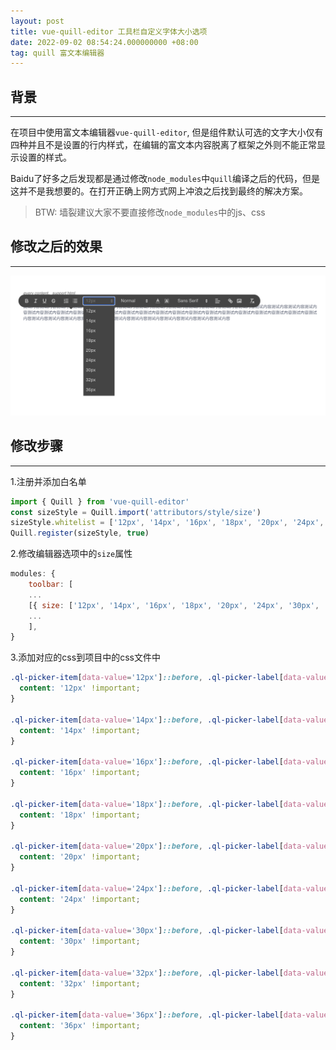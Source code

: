 ```yaml
---
layout: post
title: vue-quill-editor 工具栏自定义字体大小选项
date: 2022-09-02 08:54:24.000000000 +08:00
tag: quill 富文本编辑器
---
```


## 背景
---
在项目中使用富文本编辑器`vue-quill-editor`, 但是组件默认可选的文字大小仅有四种并且不是设置的行内样式，在编辑的富文本内容脱离了框架之外则不能正常显示设置的样式。

Baidu了好多之后发现都是通过修改`node_modules`中`quill`编译之后的代码，但是这并不是我想要的。在打开正确上网方式网上冲浪之后找到最终的解决方案。

>BTW: 墙裂建议大家不要直接修改`node_modules`中的js、css

## 修改之后的效果
---
![a表](/assets/images/2022/20220902_001.png)


## 修改步骤
---

1.注册并添加白名单

``` js
import { Quill } from 'vue-quill-editor'
const sizeStyle = Quill.import('attributors/style/size')
sizeStyle.whitelist = ['12px', '14px', '16px', '18px', '20px', '24px', '30px', '32px', '36px']
Quill.register(sizeStyle, true)

```

2.修改编辑器选项中的`size`属性

``` js
modules: {
    toolbar: [
    ...
    [{ size: ['12px', '14px', '16px', '18px', '20px', '24px', '30px', '32px', '36px']}], // 字体大小
    ...
    ],
}
```
3.添加对应的css到项目中的css文件中

``` css
.ql-picker-item[data-value='12px']::before, .ql-picker-label[data-value='12px']::before {
  content: '12px' !important;
}

.ql-picker-item[data-value='14px']::before, .ql-picker-label[data-value='14px']::before {
  content: '14px' !important;
}

.ql-picker-item[data-value='16px']::before, .ql-picker-label[data-value='16px']::before {
  content: '16px' !important;
}

.ql-picker-item[data-value='18px']::before, .ql-picker-label[data-value='18px']::before {
  content: '18px' !important;
}

.ql-picker-item[data-value='20px']::before, .ql-picker-label[data-value='20px']::before {
  content: '20px' !important;
}

.ql-picker-item[data-value='24px']::before, .ql-picker-label[data-value='24px']::before {
  content: '24px' !important;
}

.ql-picker-item[data-value='30px']::before, .ql-picker-label[data-value='30px']::before {
  content: '30px' !important;
}

.ql-picker-item[data-value='32px']::before, .ql-picker-label[data-value='32px']::before {
  content: '32px' !important;
}

.ql-picker-item[data-value='36px']::before, .ql-picker-label[data-value='36px']::before {
  content: '36px' !important;
}
```


